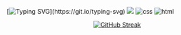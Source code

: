 
[![Typing SVG](https://readme-typing-svg.demolab.com/?lines=New+website+released;Html+on+TOP;FOLLOW+US!;vscode+best;JOIN+THE+DISC;)](https://git.io/typing-svg)
![](https://komarev.com/ghpvc/?username=thepizzaedition)
    <img src="https://img.shields.io/badge/Knows-CSS-blue/?logo=CSS&logoColor=warning&color=blue" alt="css">
      <img src="https://img.shields.io/badge/Knows-HTML-blue/?logo=html5&logoColor=warning&color=orange" alt="html">
<div align="center">
  
  [![GitHub Streak](http://github-readme-streak-stats.herokuapp.com?user=thepizzaedition&theme=dark&background=000000)](https://git.io/streak-stats)

</div>
